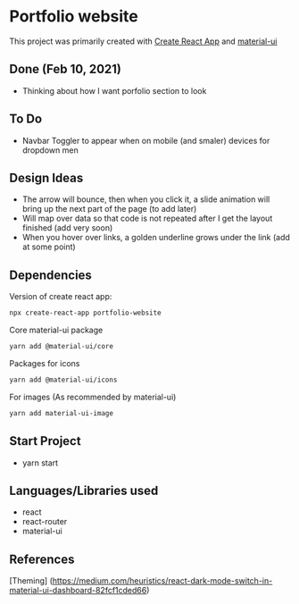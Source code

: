 # Portfolio website

This project was primarily created with [Create React App](https://github.com/facebook/create-react-app) and [material-ui](https://material-ui.com/)

## Done (Feb 10, 2021)

- Thinking about how I want porfolio section to look

## To Do

- Navbar Toggler to appear when on mobile (and smaler) devices for dropdown men

## Design Ideas

- The arrow will bounce, then when you click it, a slide animation will bring up the next part of the page (to add later)
- Will map over data so that code is not repeated after I get the layout finished (add very soon)
- When you hover over links, a golden underline grows under the link (add at some point)

## Dependencies

Version of create react app:

```bash
npx create-react-app portfolio-website
```

Core material-ui package

```bash
yarn add @material-ui/core
```

Packages for icons

```bash
yarn add @material-ui/icons
```

For images (As recommended by material-ui)

```bash
yarn add material-ui-image
```

## Start Project

- yarn start

## Languages/Libraries used

- react
- react-router
- material-ui

## References

[Theming] (https://medium.com/heuristics/react-dark-mode-switch-in-material-ui-dashboard-82fcf1cded66)
